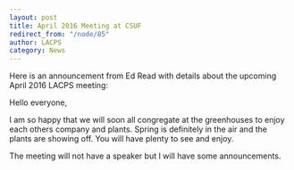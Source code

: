 ```yaml
---
layout: post
title: April 2016 Meeting at CSUF
redirect_from: "/node/85"
author: LACPS
category: News
---
```


<div class="field field-name-body field-type-text-with-summary field-label-hidden"><div class="field-items"><div class="field-item even"><p>Here is an announcement from Ed Read with details about the upcoming April 2016 LACPS meeting: </p>
<p>Hello everyone,</p>
<p>I am so happy that we will soon all congregate at the greenhouses to enjoy each others company and plants. Spring is definitely in the air and the plants are showing off. You will have plenty to see and enjoy. </p>
<p>The meeting will not have a speaker but I will have some announcements. </p></div></div></div>
